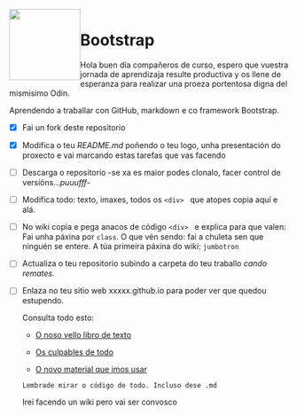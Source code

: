 <img style="float:left" height="128px"   src="/imaxes/logo.png" alt="" />

# Bootstrap

Hola buen día compañeros de curso, espero que vuestra jornada de aprendizaja resulte productiva y os llene de esperanza para realizar una proeza portentosa digna del mismisimo Odin.

Aprendendo a traballar con GitHub, markdown e  co framework Bootstrap.

- [x] Fai un fork deste repositorio
- [x] Modifica o teu _README.md_ poñendo o teu logo, unha presentación do proxecto e vai marcando estas tarefas que vas facendo
- [ ] Descarga o repositorio -se xa es maior podes clonalo, facer control de versións..._puuufff_-
- [ ] Modifica todo: texto, imaxes, todos os `<div> ` que atopes copia aquí e alá.
- [ ] No wiki copia e pega anacos de código `<div> ` e explica para que valen: Fai unha páxina por `class`. O que vén sendo: fai a chuleta sen que ninguén se entere. A túa primeira páxina do wiki: `jumbotron`
- [ ] Actualiza o teu repositorio subindo a carpeta do teu traballo *cando remates.*
- [ ] Enlaza no teu sitio web xxxxx.github.io para poder ver que quedou estupendo. 


	Consulta todo esto:

	* [O noso vello libro de texto](https://www.w3schools.com/bootstrap4/default.asp)

	* [Os culpables de todo](https://getbootstrap.com/docs/4.0/getting-started/introduction/)

	* [O novo material que imos usar](https://www.quackit.com/bootstrap/bootstrap_4/tutorial/)


	```
	Lembrade mirar o código de todo. Incluso dese .md
	```

	Irei facendo un wiki pero vai ser convosco

